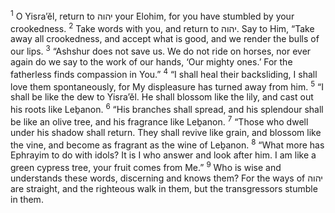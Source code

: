 <sup>1</sup> O Yisra’ĕl, return to יהוה your Elohim, for you have stumbled by your crookedness.
<sup>2</sup> Take words with you, and return to יהוה. Say to Him, “Take away all crookedness, and accept what is good, and we render the bulls of our lips.
<sup>3</sup> “Ashshur does not save us. We do not ride on horses, nor ever again do we say to the work of our hands, ‘Our mighty ones.’ For the fatherless finds compassion in You.”
<sup>4</sup> “I shall heal their backsliding, I shall love them spontaneously, for My displeasure has turned away from him.
<sup>5</sup> “I shall be like the dew to Yisra’ĕl. He shall blossom like the lily, and cast out his roots like Leḇanon.
<sup>6</sup> “His branches shall spread, and his splendour shall be like an olive tree, and his fragrance like Leḇanon.
<sup>7</sup> “Those who dwell under his shadow shall return. They shall revive like grain, and blossom like the vine, and become as fragrant as the wine of Leḇanon.
<sup>8</sup> “What more has Ephrayim to do with idols? It is I who answer and look after him. I am like a green cypress tree, your fruit comes from Me.”
<sup>9</sup> Who is wise and understands these words, discerning and knows them? For the ways of יהוה are straight, and the righteous walk in them, but the transgressors stumble in them.
